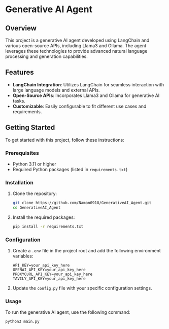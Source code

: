 # Generative AI Agent

## Overview

This project is a generative AI agent developed using LangChain and various open-source APIs, including Llama3 and Ollama. The agent leverages these technologies to provide advanced natural language processing and generation capabilities.

## Features

- **LangChain Integration**: Utilizes LangChain for seamless interaction with large language models and external APIs.
- **Open-Source APIs**: Incorporates Llama3 and Ollama for generative AI tasks.
- **Customizable**: Easily configurable to fit different use cases and requirements.

## Getting Started

To get started with this project, follow these instructions:

### Prerequisites

- Python 3.11 or higher
- Required Python packages (listed in `requirements.txt`)

### Installation

1. Clone the repository:
    ```bash
    git clone https://github.com/Naman0918/GenerativeAI_Agent.git
    cd GenerativeAI_Agent
    ```

2. Install the required packages:
    ```bash
    pip install -r requirements.txt
    ```

### Configuration

1. Create a `.env` file in the project root and add the following environment variables:
    ```dotenv
    API_KEY=your_api_key_here
    OPENAI_API_KEY=your_api_key_here
    PROXYCURL_API_KEY=your_api_key_here
    TAVILY_API_KEY=your_api_key_here
    ```

2. Update the `config.py` file with your specific configuration settings.

### Usage

To run the generative AI agent, use the following command:
```bash
python3 main.py
